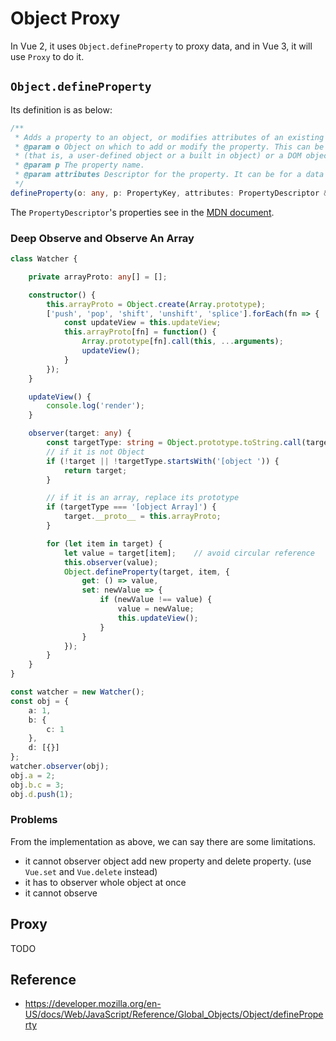 # Object Proxy

In Vue 2, it uses `Object.defineProperty` to proxy data, and in Vue 3, it will use `Proxy` to do it.

## `Object.defineProperty`

Its definition is as below:

```ts
/**
 * Adds a property to an object, or modifies attributes of an existing property.
 * @param o Object on which to add or modify the property. This can be a native JavaScript object
 * (that is, a user-defined object or a built in object) or a DOM object.
 * @param p The property name.
 * @param attributes Descriptor for the property. It can be for a data property or an accessor property.
 */
defineProperty(o: any, p: PropertyKey, attributes: PropertyDescriptor & ThisType<any>): any;
```

The `PropertyDescriptor`'s properties see in the [MDN document](https://developer.mozilla.org/en-US/docs/Web/JavaScript/Reference/Global_Objects/Object/defineProperty).

### Deep Observe and Observe An Array

```ts
class Watcher {

    private arrayProto: any[] = [];

    constructor() {
        this.arrayProto = Object.create(Array.prototype);
        ['push', 'pop', 'shift', 'unshift', 'splice'].forEach(fn => {
            const updateView = this.updateView;
            this.arrayProto[fn] = function() {
                Array.prototype[fn].call(this, ...arguments);
                updateView();
            }
        });
    }

    updateView() {
        console.log('render');
    }

    observer(target: any) {
        const targetType: string = Object.prototype.toString.call(target);
        // if it is not Object
        if (!target || !targetType.startsWith('[object ')) {
            return target;
        }

        // if it is an array, replace its prototype
        if (targetType === '[object Array]') {
            target.__proto__ = this.arrayProto;
        }

        for (let item in target) {
            let value = target[item];    // avoid circular reference
            this.observer(value);
            Object.defineProperty(target, item, {
                get: () => value,
                set: newValue => {
                    if (newValue !== value) {
                        value = newValue;
                        this.updateView();
                    }
                }
            });
        }
    }
}

const watcher = new Watcher();
const obj = {
    a: 1,
    b: {
        c: 1
    },
    d: [{}]
};
watcher.observer(obj);
obj.a = 2;
obj.b.c = 3;
obj.d.push(1);
```

### Problems

From the implementation as above, we can say there are some limitations.

- it cannot observer object add new property and delete property. (use `Vue.set` and `Vue.delete` instead)
- it has to observer whole object at once
- it cannot observe 

## Proxy

TODO

## Reference

- <https://developer.mozilla.org/en-US/docs/Web/JavaScript/Reference/Global_Objects/Object/defineProperty>
